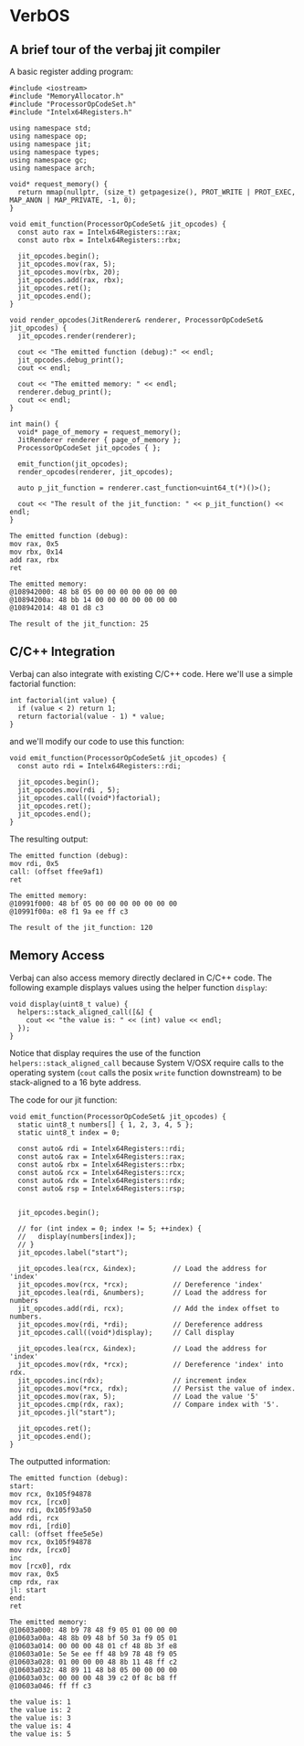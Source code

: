 # VerbOS

## A brief tour of the verbaj jit compiler

A basic register adding program:

```
#include <iostream>
#include "MemoryAllocator.h"
#include "ProcessorOpCodeSet.h"
#include "Intelx64Registers.h"

using namespace std;
using namespace op;
using namespace jit;
using namespace types;
using namespace gc;
using namespace arch;

void* request_memory() {
  return mmap(nullptr, (size_t) getpagesize(), PROT_WRITE | PROT_EXEC, MAP_ANON | MAP_PRIVATE, -1, 0);
}

void emit_function(ProcessorOpCodeSet& jit_opcodes) {
  const auto rax = Intelx64Registers::rax;
  const auto rbx = Intelx64Registers::rbx;

  jit_opcodes.begin();
  jit_opcodes.mov(rax, 5);
  jit_opcodes.mov(rbx, 20);
  jit_opcodes.add(rax, rbx);
  jit_opcodes.ret();
  jit_opcodes.end();
}

void render_opcodes(JitRenderer& renderer, ProcessorOpCodeSet& jit_opcodes) {
  jit_opcodes.render(renderer);

  cout << "The emitted function (debug):" << endl;
  jit_opcodes.debug_print();
  cout << endl;

  cout << "The emitted memory: " << endl;
  renderer.debug_print();
  cout << endl;
}

int main() {
  void* page_of_memory = request_memory();
  JitRenderer renderer { page_of_memory };
  ProcessorOpCodeSet jit_opcodes { };

  emit_function(jit_opcodes);
  render_opcodes(renderer, jit_opcodes);

  auto p_jit_function = renderer.cast_function<uint64_t(*)()>();

  cout << "The result of the jit_function: " << p_jit_function() << endl;
}
```

```
The emitted function (debug):
mov rax, 0x5
mov rbx, 0x14
add rax, rbx
ret

The emitted memory: 
@108942000: 48 b8 05 00 00 00 00 00 00 00 
@10894200a: 48 bb 14 00 00 00 00 00 00 00 
@108942014: 48 01 d8 c3 

The result of the jit_function: 25
```

## C/C++ Integration

Verbaj can also integrate with existing C/C++ code. Here we'll use a simple factorial function:

```
int factorial(int value) {
  if (value < 2) return 1;
  return factorial(value - 1) * value;
}
```

and we'll modify our code to use this function:

```
void emit_function(ProcessorOpCodeSet& jit_opcodes) {
  const auto rdi = Intelx64Registers::rdi;

  jit_opcodes.begin();
  jit_opcodes.mov(rdi , 5);
  jit_opcodes.call((void*)factorial);
  jit_opcodes.ret();
  jit_opcodes.end();
}
```

The resulting output:

```
The emitted function (debug):
mov rdi, 0x5
call: (offset ffee9af1) 
ret

The emitted memory: 
@10991f000: 48 bf 05 00 00 00 00 00 00 00 
@10991f00a: e8 f1 9a ee ff c3 

The result of the jit_function: 120
```

## Memory Access

Verbaj can also access memory directly declared in C/C++ code. The following example displays values using the helper function `display`:

```
void display(uint8_t value) {
  helpers::stack_aligned_call([&] {
    cout << "the value is: " << (int) value << endl;
  });
}
```

Notice that display requires the use of the function `helpers::stack_aligned_call` because System V/OSX require calls to the operating system (`cout` calls the posix `write` function downstream) to be stack-aligned to a 16 byte address.

The code for our jit function:

```
void emit_function(ProcessorOpCodeSet& jit_opcodes) {
  static uint8_t numbers[] { 1, 2, 3, 4, 5 };
  static uint8_t index = 0;

  const auto& rdi = Intelx64Registers::rdi;
  const auto& rax = Intelx64Registers::rax;
  const auto& rbx = Intelx64Registers::rbx;
  const auto& rcx = Intelx64Registers::rcx;
  const auto& rdx = Intelx64Registers::rdx;
  const auto& rsp = Intelx64Registers::rsp;


  jit_opcodes.begin();

  // for (int index = 0; index != 5; ++index) {
  //   display(numbers[index]);
  // }
  jit_opcodes.label("start");

  jit_opcodes.lea(rcx, &index);         // Load the address for 'index'
  jit_opcodes.mov(rcx, *rcx);           // Dereference 'index'
  jit_opcodes.lea(rdi, &numbers);       // Load the address for numbers
  jit_opcodes.add(rdi, rcx);            // Add the index offset to numbers.
  jit_opcodes.mov(rdi, *rdi);           // Dereference address
  jit_opcodes.call((void*)display);     // Call display

  jit_opcodes.lea(rcx, &index);         // Load the address for 'index'
  jit_opcodes.mov(rdx, *rcx);           // Dereference 'index' into rdx.
  jit_opcodes.inc(rdx);                 // increment index
  jit_opcodes.mov(*rcx, rdx);           // Persist the value of index.
  jit_opcodes.mov(rax, 5);              // Load the value '5'
  jit_opcodes.cmp(rdx, rax);            // Compare index with '5'.
  jit_opcodes.jl("start");

  jit_opcodes.ret();
  jit_opcodes.end();
}
```

The outputted information:

```
The emitted function (debug):
start: 
mov rcx, 0x105f94878
mov rcx, [rcx0]
mov rdi, 0x105f93a50
add rdi, rcx
mov rdi, [rdi0]
call: (offset ffee5e5e) 
mov rcx, 0x105f94878
mov rdx, [rcx0]
inc
mov [rcx0], rdx
mov rax, 0x5
cmp rdx, rax
jl: start
end: 
ret

The emitted memory: 
@10603a000: 48 b9 78 48 f9 05 01 00 00 00 
@10603a00a: 48 8b 09 48 bf 50 3a f9 05 01 
@10603a014: 00 00 00 48 01 cf 48 8b 3f e8 
@10603a01e: 5e 5e ee ff 48 b9 78 48 f9 05 
@10603a028: 01 00 00 00 48 8b 11 48 ff c2 
@10603a032: 48 89 11 48 b8 05 00 00 00 00 
@10603a03c: 00 00 00 48 39 c2 0f 8c b8 ff 
@10603a046: ff ff c3 

the value is: 1
the value is: 2
the value is: 3
the value is: 4
the value is: 5
```
